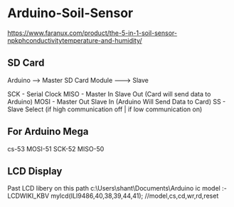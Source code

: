 # Arduino-Soil-Sensor
https://www.faranux.com/product/the-5-in-1-soil-sensor-npkphconductivitytemperature-and-humidity/


## SD Card
Arduino --> Master
SD Card Module ---> Slave

SCK - Serial Clock
MISO - Master In Slave Out (Card will send data to Arduino)
MOSI - Master Out Slave In (Arduino Will Send Data to Card)
SS - Slave Select (if high communication off | if low communication on)


## For Arduino Mega
cs-53
MOSI-51
SCK-52
MISO-50

## LCD Display
Past LCD libery on this path
c:\Users\shant\Documents\Arduino
ic model :- LCDWIKI_KBV mylcd(ILI9486,40,38,39,44,41); //model,cs,cd,wr,rd,reset



